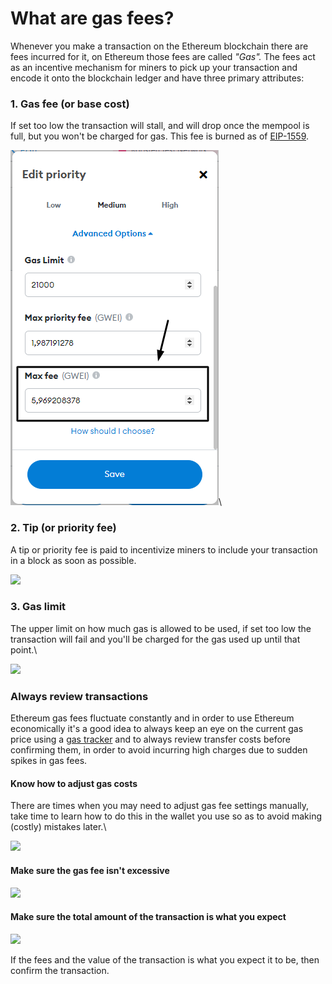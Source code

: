 # What are gas fees?

Whenever you make a transaction on the Ethereum blockchain there are fees incurred for it, on Ethereum those fees are called _"Gas"._ The fees act as an incentive mechanism for miners to pick up your transaction and encode it onto the blockchain ledger and have three primary attributes:

### 1. Gas fee (or base cost)

If set too low the transaction will stall, and will drop once the mempool is full, but you won't be charged for gas. This fee is burned as of [EIP-1559](https://notes.ethereum.org/@vbuterin/eip-1559-faq).

![](<../../../.gitbook/assets/image (2) (1).png>)\


### 2. Tip (or priority fee)

A tip or priority fee is paid to incentivize miners to include your transaction in a block as soon as possible.

![](https://clarity-so.s3.amazonaws.com/3b15b359-24c1-4156-ba53-e9882a65673f/szDJa4aw24o2GhCni8jEYV.png)

### 3. Gas limit

The upper limit on how much gas is allowed to be used, if set too low the transaction will fail and you'll be charged for the gas used up until that point.\


![](https://clarity-so.s3.amazonaws.com/3b15b359-24c1-4156-ba53-e9882a65673f/jV1zsJoKxoLvRFwSJ7Ajea.png)

### Always review transactions

Ethereum gas fees fluctuate constantly and in order to use Ethereum economically it's a good idea to always keep an eye on the current gas price using a [gas tracker](https://etherscan.io/gastracker) and to always review transfer costs before confirming them, in order to avoid incurring high charges due to sudden spikes in gas fees.

#### Know how to adjust gas costs

There are times when you may need to adjust gas fee settings manually, take time to learn how to do this in the wallet you use so as to avoid making (costly) mistakes later.\


![](https://clarity-so.s3.amazonaws.com/3b15b359-24c1-4156-ba53-e9882a65673f/mi6agxdYoTemmrNFGMtJ1f.png)

#### Make sure the gas fee isn't excessive 

![](https://clarity-so.s3.amazonaws.com/3b15b359-24c1-4156-ba53-e9882a65673f/g7sfcKaXnKh9TVQuu53Qpu.png)

#### Make sure the total amount of the transaction is what you expect 

![](https://clarity-so.s3.amazonaws.com/3b15b359-24c1-4156-ba53-e9882a65673f/sSXhjSHXkt8Xd46Bk4V9vJ.png)

If the fees and the value of the transaction is what you expect it to be, then confirm the transaction.
